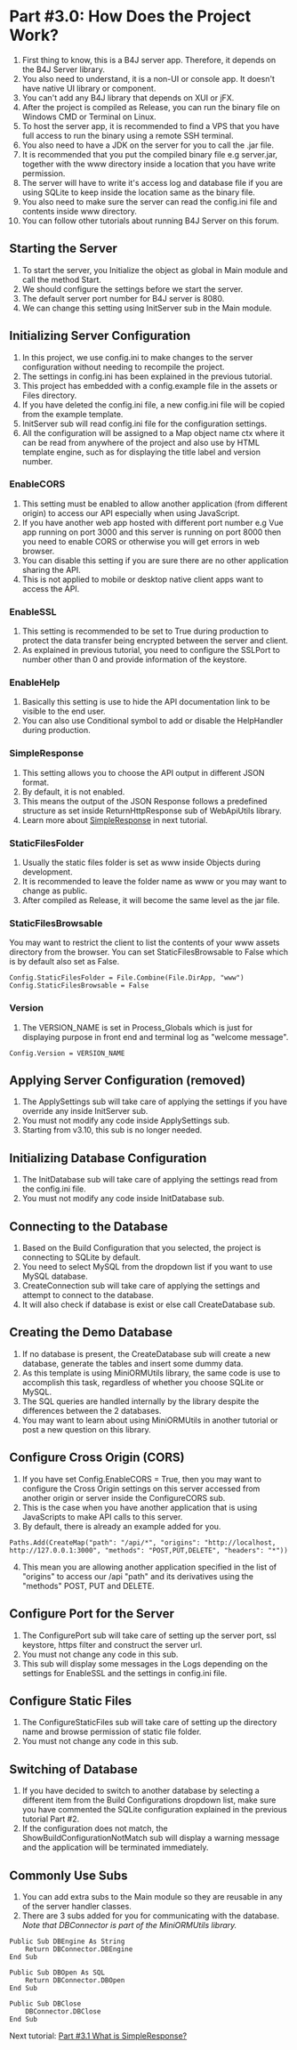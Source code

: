 # Part #3.0: How Does the Project Work?

1. First thing to know, this is a B4J server app. Therefore, it depends on the B4J Server library.
2. You also need to understand, it is a non-UI or console app. It doesn't have native UI library or component.
3. You can't add any B4J library that depends on XUI or jFX.
4. After the project is compiled as Release, you can run the binary file on Windows CMD or Terminal on Linux.
5. To host the server app, it is recommended to find a VPS that you have full access to run the binary using a remote SSH terminal.
6. You also need to have a JDK on the server for you to call the .jar file.
7. It is recommended that you put the compiled binary file e.g server.jar, together with the www directory inside a location that you have write permission.
8. The server will have to write it's access log and database file if you are using SQLite to keep inside the location same as the binary file.
9. You also need to make sure the server can read the config.ini file and contents inside www directory.
10. You can follow other tutorials about running B4J Server on this forum.

## Starting the Server
1. To start the server, you Initialize the object as global in Main module and call the method Start.
2. We should configure the settings before we start the server.
3. The default server port number for B4J server is 8080.
4. We can change this setting using InitServer sub in the Main module.

## Initializing Server Configuration
1. In this project, we use config.ini to make changes to the server configuration without needing to recompile the project.
2. The settings in config.ini has been explained in the previous tutorial.
3. This project has embedded with a config.example file in the assets or Files directory.
4. If you have deleted the config.ini file, a new config.ini file will be copied from the example template.
5. InitServer sub will read config.ini file for the configuration settings.
6. All the configuration will be assigned to a Map object name ctx where it can be read from anywhere of the project and also use by HTML template engine, such as for displaying the title label and version number.

### EnableCORS​
1. This setting must be enabled to allow another application (from different origin) to access our API especially when using JavaScript.
2. If you have another web app hosted with different port number e.g Vue app running on port 3000 and this server is running on port 8000 then you need to enable CORS or otherwise you will get errors in web browser.
3. You can disable this setting if you are sure there are no other application sharing the API.
4. This is not applied to mobile or desktop native client apps want to access the API.

### EnableSSL​
1. This setting is recommended to be set to True during production to protect the data transfer being encrypted between the server and client.
2. As explained in previous tutorial, you need to configure the SSLPort to number other than 0 and provide information of the keystore.

### EnableHelp​
1. Basically this setting is use to hide the API documentation link to be visible to the end user.
2. You can also use Conditional symbol to add or disable the HelpHandler during production.

### SimpleResponse​
1. This setting allows you to choose the API output in different JSON format.
2. By default, it is not enabled.
3. This means the output of the JSON Response follows a predefined structure as set inside ReturnHttpResponse sub of WebApiUtils library.
4. Learn more about [SimpleResponse](https://github.com/pyhoon/web-api-server-tutorial/blob/main/Part%20%233.1%20What%20is%20SimpleResponse.md) in next tutorial.

### StaticFilesFolder​
1. Usually the static files folder is set as www inside Objects during development.
2. It is recommended to leave the folder name as www or you may want to change as public.
3. After compiled as Release, it will become the same level as the jar file.

### StaticFilesBrowsable​
You may want to restrict the client to list the contents of your www assets directory from the browser.
You can set StaticFilesBrowsable to False which is by default also set as False.
```B4X
Config.StaticFilesFolder = File.Combine(File.DirApp, "www")
Config.StaticFilesBrowsable = False
```

### Version​
1. The VERSION_NAME is set in Process_Globals which is just for displaying purpose in front end and terminal log as "welcome message".
```B4X
Config.Version = VERSION_NAME
```

## Applying Server Configuration (removed)
1. The ApplySettings sub will take care of applying the settings if you have override any inside InitServer sub.
2. You must not modify any code inside ApplySettings sub.
3. Starting from v3.10, this sub is no longer needed.

## Initializing Database Configuration
1. The InitDatabase sub will take care of applying the settings read from the config.ini file.
2. You must not modify any code inside InitDatabase sub.

## Connecting to the Database
1. Based on the Build Configuration that you selected, the project is connecting to SQLite by default.
2. You need to select MySQL from the dropdown list if you want to use MySQL database.
3. CreateConnection sub will take care of applying the settings and attempt to connect to the database.
4. It will also check if database is exist or else call CreateDatabase sub.

## Creating the Demo Database
1. If no database is present, the CreateDatabase sub will create a new database, generate the tables and insert some dummy data.
2. As this template is using MiniORMUtils library, the same code is use to accomplish this task, regardless of whether you choose SQLite or MySQL.
3. The SQL queries are handled internally by the library despite the differences between the 2 databases.
4. You may want to learn about using MiniORMUtils in another tutorial or post a new question on this library.

## Configure Cross Origin (CORS)
1. If you have set Config.EnableCORS = True, then you may want to configure the Cross Origin settings on this server accessed from another origin or server inside the ConfigureCORS sub.
2. This is the case when you have another application that is using JavaScripts to make API calls to this server.
3. By default, there is already an example added for you.
```B4X
Paths.Add(CreateMap("path": "/api/*", "origins": "http://localhost, http://127.0.0.1:3000", "methods": "POST,PUT,DELETE", "headers": "*"))
```
4. This mean you are allowing another application specified in the list of "origins" to access our /api "path" and its derivatives using the "methods" POST, PUT and DELETE.

## Configure Port for the Server
1. The ConfigurePort sub will take care of setting up the server port, ssl keystore, https filter and construct the server url.
2. You must not change any code in this sub.
3. This sub will display some messages in the Logs depending on the settings for EnableSSL and the settings in config.ini file.

## Configure Static Files
1. The ConfigureStaticFiles sub will take care of setting up the directory name and browse permission of static file folder.
2. You must not change any code in this sub.

## Switching of Database
1. If you have decided to switch to another database by selecting a different item from the Build Configurations dropdown list, make sure you have commented the SQLite configuration explained in the previous tutorial Part #2.
2. If the configuration does not match, the ShowBuildConfigurationNotMatch sub will display a warning message and the application will be terminated immediately.

## Commonly Use Subs
1. You can add extra subs to the Main module so they are reusable in any of the server handler classes.
2. There are 3 subs added for you for communicating with the database.
*Note that DBConnector is part of the MiniORMUtils library.*
```B4X
Public Sub DBEngine As String
    Return DBConnector.DBEngine
End Sub

Public Sub DBOpen As SQL
    Return DBConnector.DBOpen
End Sub

Public Sub DBClose
    DBConnector.DBClose
End Sub
```

Next tutorial: [Part #3.1 What is SimpleResponse?](https://github.com/pyhoon/web-api-server-tutorial/blob/main/Part%20%233.1%20What%20is%20SimpleResponse.md)
